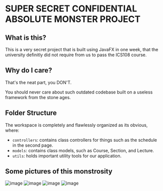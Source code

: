 # SUPER SECRET CONFIDENTIAL ABSOLUTE MONSTER PROJECT

## What is this?

This is a very secret project that is built using JavaFX in one week, that the university definitly did not require from us to pass the ICS108 course.

## Why do I care?

That's the neat part, you DON'T.

You should never care about such outdated codebase built on a useless framework from the stone ages.

## Folder Structure

The workspace is completely and flawlessly organized as its obvious, where:

-   `controllers`: contains class controllers for things such as the schedule in the second page.
-   `models`: contains class models, such as Course, Section, and Lecture.
-   `utils`: holds important utility tools for our application.

## Some pictures of this monstrosity
![image](https://github.com/SauceX22/project-72/assets/66734989/06694986-7c26-413a-ba2a-0af364d9879a)
![image](https://github.com/SauceX22/project-72/assets/66734989/ecc0ec98-5a70-4661-bfd0-5c7aea9e3530)
![image](https://github.com/SauceX22/project-72/assets/66734989/79aecb47-95e7-484b-9f8b-c8e32b28b0bc)
![image](https://github.com/SauceX22/project-72/assets/66734989/780ed87c-7869-4313-899d-44e9fef8f949)

